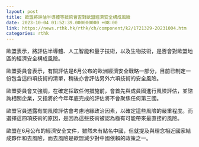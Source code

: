 ```yaml
---
layout: post
title: 歐盟將評估半導體等技術會否對歐盟經濟安全構成風險
date: 2023-10-04 01:52:39.000000000 +08:00
link: https://news.rthk.hk/rthk/ch/component/k2/1721329-20231004.htm
categories: rthk
---
```


歐盟表示，將評估半導體、人工智能和量子技術，以及生物技術，是否會對歐盟地區的經濟安全構成風險。

歐盟委員會表示，有關評估是6月公布的歐洲經濟安全戰略一部分，目前已制定一份包含這四項技術的清單，稍後亦會評估另外六項技術的安全風險。

歐盟委員會又強調，在確定採取任何措施前，會首先與成員國進行風險評估，並諮詢相關企業，又指將於今年年底完成的評估將不會聚焦任何第三國。

歐盟官員透露有關風險評估會考慮地緣政治因素，以確定這些風險的嚴重程度。而選擇這四項技術的原因，是因為這些技術被認為極有可能帶來最直接的風險。

歐盟在6月公布的經濟安全文件，雖然未有點名中國，但就提及與理念相近國家結成夥伴和去風險，而去風險是歐盟減少對中國依賴的政策之一。
